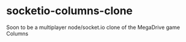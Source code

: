 socketio-columns-clone
======================

Soon to be a multiplayer node/socket.io clone of the MegaDrive game Columns
